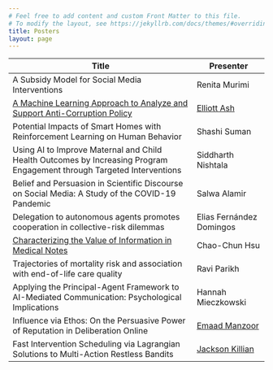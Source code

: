 ```yaml
---
# Feel free to add content and custom Front Matter to this file.
# To modify the layout, see https://jekyllrb.com/docs/themes/#overriding-theme-defaults
title: Posters
layout: page
---
```


| Title                                                                                                                   | Presenter                        |
|-------------------------------------------------------------------------------------------------------------------------|----------------------------------|
| A Subsidy Model for Social Media Interventions                                                                          | Renita Murimi                    |
| <a href = "https://papers.ssrn.com/sol3/papers.cfm?abstract_id=3589545">A Machine Learning Approach to Analyze and Support Anti-Corruption Policy</a>                                               | <a href="http://elliottash.com/">Elliott Ash</a>                      |
| Potential Impacts of Smart Homes with Reinforcement Learning on Human Behavior                                          | Shashi Suman                     |
| Using AI to Improve Maternal and Child Health Outcomes by Increasing Program Engagement through Targeted Interventions  | Siddharth Nishtala               |
| Belief and Persuasion in Scientific Discourse on Social Media: A Study of the COVID-19 Pandemic                         | Salwa Alamir                     |
| Delegation to autonomous agents promotes cooperation in collective-risk dilemmas                                        | Elias Fernández Domingos         |
| <a href="https://arxiv.org/abs/2010.03574">Characterizing the Value of Information in Medical Notes</a>                                                               | Chao-Chun Hsu                    |
| Trajectories of mortality risk and association with end-of-life care quality                                            | Ravi Parikh                      |
| Applying the Principal-Agent Framework to AI-Mediated Communication: Psychological Implications                         | Hannah Mieczkowski               |
| Influence via Ethos: On the Persuasive Power of Reputation in Deliberation Online                                       | <a href = "https://emaadmanzoor.com/">Emaad Manzoor</a>                   |
| Fast Intervention Scheduling via Lagrangian Solutions to Multi-Action Restless Bandits                                  | <a href = "https://killian-34.github.io/">Jackson Killian</a>                  |
